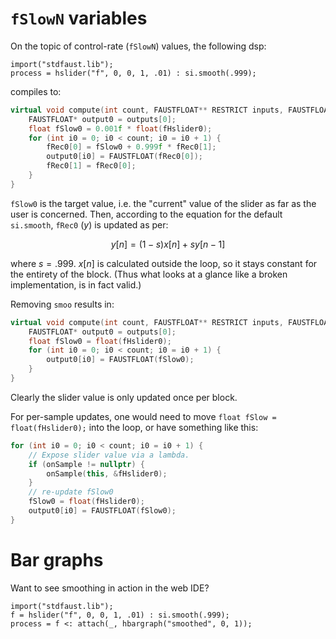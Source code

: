 # `fSlowN` variables
On the topic of control-rate (`fSlowN`) values, the following dsp:
```faust
import("stdfaust.lib");
process = hslider("f", 0, 0, 1, .01) : si.smooth(.999);
```
compiles to:
```c++
virtual void compute(int count, FAUSTFLOAT** RESTRICT inputs, FAUSTFLOAT** RESTRICT outputs) {
    FAUSTFLOAT* output0 = outputs[0];
    float fSlow0 = 0.001f * float(fHslider0);
    for (int i0 = 0; i0 < count; i0 = i0 + 1) {
        fRec0[0] = fSlow0 + 0.999f * fRec0[1];
        output0[i0] = FAUSTFLOAT(fRec0[0]);
        fRec0[1] = fRec0[0];
    }
}
```
`fSlow0` is the target value, i.e. the "current" value of 
the slider as far as the user is concerned. Then, according to the equation
for the default `si.smooth`, `fRec0` ($y$) is updated as per:

$$ y[n] = (1 - s)x[n] + sy[n - 1] $$

where $s = .999$. $x[n]$ is calculated outside the loop, so it stays constant 
for the entirety of the block. (Thus what looks at a glance like a broken 
implementation, is in fact valid.)

Removing `smoo` results in:
```c++
virtual void compute(int count, FAUSTFLOAT** RESTRICT inputs, FAUSTFLOAT** RESTRICT outputs) {
    FAUSTFLOAT* output0 = outputs[0];
    float fSlow0 = float(fHslider0);
    for (int i0 = 0; i0 < count; i0 = i0 + 1) {
        output0[i0] = FAUSTFLOAT(fSlow0);
    }
}
```
Clearly the slider value is only updated once per block.

For per-sample updates, one would need to move `float fSlow = float(fHslider0);`
into the loop, or have something like this:
```c++
for (int i0 = 0; i0 < count; i0 = i0 + 1) {
    // Expose slider value via a lambda.
    if (onSample != nullptr) {
        onSample(this, &fHslider0);
    }
    // re-update fSlow0
    fSlow0 = float(fHslider0);
    output0[i0] = FAUSTFLOAT(fSlow0);
}
```

# Bar graphs
Want to see smoothing in action in the web IDE?
```faust
import("stdfaust.lib");
f = hslider("f", 0, 0, 1, .01) : si.smooth(.999);
process = f <: attach(_, hbargraph("smoothed", 0, 1));
```
